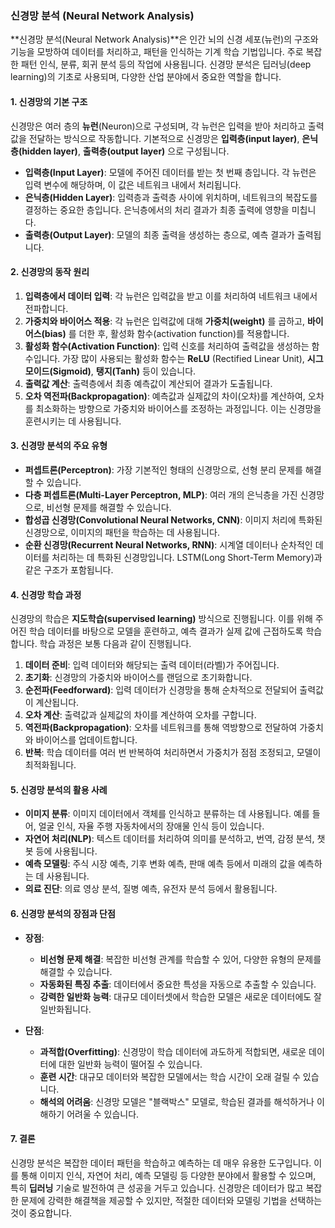 ### 신경망 분석 (Neural Network Analysis)

**신경망 분석(Neural Network Analysis)**은 인간 뇌의 신경 세포(뉴런)의 구조와 기능을 모방하여 데이터를 처리하고, 패턴을 인식하는 기계 학습 기법입니다. 주로 복잡한 패턴 인식, 분류, 회귀 분석 등의 작업에 사용됩니다. 신경망 분석은 딥러닝(deep learning)의 기초로 사용되며, 다양한 산업 분야에서 중요한 역할을 합니다.

#### 1. 신경망의 기본 구조

신경망은 여러 층의 **뉴런**(Neuron)으로 구성되며, 각 뉴런은 입력을 받아 처리하고 출력값을 전달하는 방식으로 작동합니다. 기본적으로 신경망은 **입력층(input layer)**, **은닉층(hidden layer)**, **출력층(output layer)** 으로 구성됩니다.

- **입력층(Input Layer)**: 모델에 주어진 데이터를 받는 첫 번째 층입니다. 각 뉴런은 입력 변수에 해당하며, 이 값은 네트워크 내에서 처리됩니다.
- **은닉층(Hidden Layer)**: 입력층과 출력층 사이에 위치하며, 네트워크의 복잡도를 결정하는 중요한 층입니다. 은닉층에서의 처리 결과가 최종 출력에 영향을 미칩니다.
- **출력층(Output Layer)**: 모델의 최종 출력을 생성하는 층으로, 예측 결과가 출력됩니다.

#### 2. 신경망의 동작 원리

1. **입력층에서 데이터 입력**: 각 뉴런은 입력값을 받고 이를 처리하여 네트워크 내에서 전파합니다.
2. **가중치와 바이어스 적용**: 각 뉴런은 입력값에 대해 **가중치(weight)** 를 곱하고, **바이어스(bias)** 를 더한 후, 활성화 함수(activation function)를 적용합니다.
3. **활성화 함수(Activation Function)**: 입력 신호를 처리하여 출력값을 생성하는 함수입니다. 가장 많이 사용되는 활성화 함수는 **ReLU** (Rectified Linear Unit), **시그모이드(Sigmoid)**, **탱지(Tanh)** 등이 있습니다.
4. **출력값 계산**: 출력층에서 최종 예측값이 계산되어 결과가 도출됩니다.
5. **오차 역전파(Backpropagation)**: 예측값과 실제값의 차이(오차)를 계산하여, 오차를 최소화하는 방향으로 가중치와 바이어스를 조정하는 과정입니다. 이는 신경망을 훈련시키는 데 사용됩니다.

#### 3. 신경망 분석의 주요 유형

- **퍼셉트론(Perceptron)**: 가장 기본적인 형태의 신경망으로, 선형 분리 문제를 해결할 수 있습니다.
- **다층 퍼셉트론(Multi-Layer Perceptron, MLP)**: 여러 개의 은닉층을 가진 신경망으로, 비선형 문제를 해결할 수 있습니다.
- **합성곱 신경망(Convolutional Neural Networks, CNN)**: 이미지 처리에 특화된 신경망으로, 이미지의 패턴을 학습하는 데 사용됩니다.
- **순환 신경망(Recurrent Neural Networks, RNN)**: 시계열 데이터나 순차적인 데이터를 처리하는 데 특화된 신경망입니다. LSTM(Long Short-Term Memory)과 같은 구조가 포함됩니다.

#### 4. 신경망 학습 과정

신경망의 학습은 **지도학습(supervised learning)** 방식으로 진행됩니다. 이를 위해 주어진 학습 데이터를 바탕으로 모델을 훈련하고, 예측 결과가 실제 값에 근접하도록 학습합니다. 학습 과정은 보통 다음과 같이 진행됩니다.

1. **데이터 준비**: 입력 데이터와 해당되는 출력 데이터(라벨)가 주어집니다.
2. **초기화**: 신경망의 가중치와 바이어스를 랜덤으로 초기화합니다.
3. **순전파(Feedforward)**: 입력 데이터가 신경망을 통해 순차적으로 전달되어 출력값이 계산됩니다.
4. **오차 계산**: 출력값과 실제값의 차이를 계산하여 오차를 구합니다.
5. **역전파(Backpropagation)**: 오차를 네트워크를 통해 역방향으로 전달하여 가중치와 바이어스를 업데이트합니다.
6. **반복**: 학습 데이터를 여러 번 반복하여 처리하면서 가중치가 점점 조정되고, 모델이 최적화됩니다.

#### 5. 신경망 분석의 활용 사례

- **이미지 분류**: 이미지 데이터에서 객체를 인식하고 분류하는 데 사용됩니다. 예를 들어, 얼굴 인식, 자율 주행 자동차에서의 장애물 인식 등이 있습니다.
- **자연어 처리(NLP)**: 텍스트 데이터를 처리하여 의미를 분석하고, 번역, 감정 분석, 챗봇 등에 사용됩니다.
- **예측 모델링**: 주식 시장 예측, 기후 변화 예측, 판매 예측 등에서 미래의 값을 예측하는 데 사용됩니다.
- **의료 진단**: 의료 영상 분석, 질병 예측, 유전자 분석 등에서 활용됩니다.

#### 6. 신경망 분석의 장점과 단점

- **장점**:
  - **비선형 문제 해결**: 복잡한 비선형 관계를 학습할 수 있어, 다양한 유형의 문제를 해결할 수 있습니다.
  - **자동화된 특징 추출**: 데이터에서 중요한 특성을 자동으로 추출할 수 있습니다.
  - **강력한 일반화 능력**: 대규모 데이터셋에서 학습한 모델은 새로운 데이터에도 잘 일반화됩니다.

- **단점**:
  - **과적합(Overfitting)**: 신경망이 학습 데이터에 과도하게 적합되면, 새로운 데이터에 대한 일반화 능력이 떨어질 수 있습니다.
  - **훈련 시간**: 대규모 데이터와 복잡한 모델에서는 학습 시간이 오래 걸릴 수 있습니다.
  - **해석의 어려움**: 신경망 모델은 "블랙박스" 모델로, 학습된 결과를 해석하거나 이해하기 어려울 수 있습니다.

#### 7. 결론

신경망 분석은 복잡한 데이터 패턴을 학습하고 예측하는 데 매우 유용한 도구입니다. 이를 통해 이미지 인식, 자연어 처리, 예측 모델링 등 다양한 분야에서 활용할 수 있으며, 
특히 **딥러닝** 기술로 발전하여 큰 성공을 거두고 있습니다. 신경망은 데이터가 많고 복잡한 문제에 강력한 해결책을 제공할 수 있지만, 적절한 데이터와 모델링 기법을 선택하는 것이 중요합니다.
